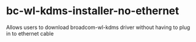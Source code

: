 # bc-wl-kdms-installer-no-ethernet
Allows users to download broadcom-wl-kdms driver without having to plug in to ethernet cable
